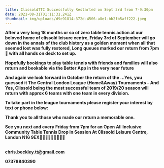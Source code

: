 ```yaml
---
title: ClissoldTTC Successfully Restarted on Sept 3rd from 7-9:30pm
date: 2021-08-31T01:11:31.241Z
thumbnail: img/uploads/d9e91814-372d-4506-a8e1-bb2fb5aff222.jpeg
---
```

**After a very long 18 months or so of zero table tennis action at our beloved home of clissold leisure centre, Friday 3rd of September will go down in the annals of the club history as a golden moment when all that seemed lost was fully restored,  Long queues marked our return from 7pm🏓 with all hands on deck to set up.**

**Hopefully bookings to play table tennis with friends and families will also return and bookable via the Better App in the very near future** 

**And again we look forward in October the return of the …Yes, you guessed it The Central London League (Home&Away) Tournaments - And Yes, Clissold being the most successful team of 2019/20 season will return with approx 6 teams with one team in every division.**

**To take part in the league tournaments please register your interest by text or phone below:**

**Thank you to all those who made our return a memorable one.**

**See you next and every Friday from 7pm for an Open All Inclusive Community Table Tennis Drop In Session At Clissold Leisure Centre, London N16 9EX🏓🏓🏓🏓🏓🏓🏓🏓🏓**

\
**chris.beckley.tt@gmail.com**

**07378840390**